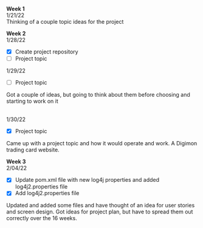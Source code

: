 **Week 1**  
1/21/22  
Thinking of a couple topic ideas for the project

**Week 2**  
1/28/22  

- [x] Create project repository
- [ ] Project topic
<!-- end of the list -->

1/29/22
- [ ] Project topic  
<!-- end of the list -->
Got a couple of ideas, but going to think about them before choosing and starting to work on it
<br /><br />

1/30/22
- [x] Project topic
<!-- end of the list -->
Came up with a project topic and how it would operate and work. A Digimon trading card website.  

**Week 3**  
2/04/22
- [x] Update pom.xml file with new log4j properties and added log4j2.properties file
- [x] Add log4j2.properties file
<!-- end of the list -->
Updated and added some files and have thought of an idea for user stories and screen design. Got ideas for project plan, but have to spread them out correctly over the 16 weeks.